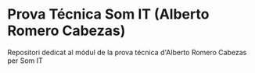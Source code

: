 # Prova Técnica Som IT (Alberto Romero Cabezas)
Repositori dedicat al módul de la prova técnica d'Alberto Romero Cabezas per Som IT
